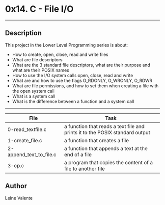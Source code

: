 # 0x14. C - File I/O
---
## Description

This project in the Lower Level Programming series is about:

 * How to create, open, close, read and write files
 * What are file descriptors
 * What are the 3 standard file descriptors, what are their purpose and what are their POSIX names
 * How to use the I/O system calls open, close, read and write
 * What are and how to use the flags O_RDONLY, O_WRONLY, O_RDWR
 * What are file permissions, and how to set them when creating a file with the open system call
 * What is a system call
 * What is the difference between a function and a system call

---
File|Task
---|---
0-read_textfile.c | a function that reads a text file and prints it to the POSIX standard output
1-create_file.c | a function that creates a file
2-append_text_to_file.c | a function that appends a text at the end of a file
3-cp.c | a program that copies the content of a file to another file

## Author
Leine Valente